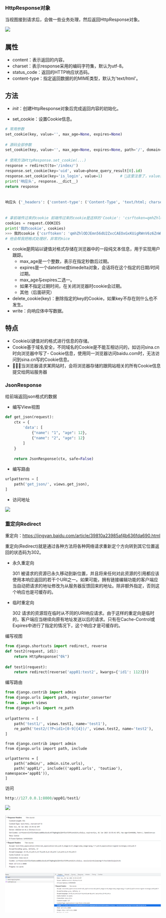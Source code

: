 ### HttpResponse对象

当视图接到请求后，会做一些业务处理，然后返回HttpResponse对象。

![](http://tp.jikedaohang.com/20191204191913_Oq1koI_Screenshot.jpeg)

## 属性
- content：表示返回的内容。
- charset：表示response采用的编码字符集，默认为utf-8。
- status_code：返回的HTTP响应状态码。
- content-type：指定返回数据的的MIME类型，默认为'text/html'。

## 方法
- _init_：创建HttpResponse对象后完成返回内容的初始化。

- set_cookie：设置Cookie信息。
```python
# 常用参数
set_cookie(key, value='', max_age=None, expires=None)

# 源码全部参数
set_cookie(key, value='', max_age=None, expires=None, path='/', domain=None, secure=False, httponly=False, samesite=None)

# 使用方法HttpResponse.set_cookie(...)
response = redirect(to='/index/')
response.set_cookie(key='uid', value=phone_query_result[0].id)
response.set_cookie(key='is_login', value=1)		# 🔺这里注意了，value我们一般使用字符串，因为前端请求头里面会变成字符串，最好保持一致，不然容易造成w
print('响应头', response.__dict__)
return response


响应头 {'_headers': {'content-type': ('Content-Type', 'text/html; charset=utf-8'), 'location': ('Location', '/index/')}, '_closable_objects': [], '_handler_class': None, 'cookies': <SimpleCookie: is_login='1' uid='2'>, 'closed': False, '_reason_phrase': None, '_charset': None, '_container': [b'']}


# 拿前端传过来的cookie 前端传过来的cookie是这样的'Cookie': 'csrftoken=qmhZhlODJEmn56dU2ZxcCAEOxGxKUigRWnV6z6ZnWsz0lQs9QvEkrWzeLuzjTK4O;uid=2; is_login=1'
cookies = request.COOKIES
print('我的cookie', cookies)
>>> 我的cookie {'csrftoken': 'qmhZhlODJEmn56dU2ZxcCAEOxGxKUigRWnV6z6ZnWsz0lQs9QvEkrWzeLuzjTK4O', 'uid': '2', 'is_login': '1'}
# 他会帮我把格式处理好，非常的nice
```




- cookie是网站以键值对格式存储在浏览器中的一段纯文本信息，用于实现用户跟踪。
    - max_age是一个整数，表示在指定秒数后过期。
    - expires是一个datetime或timedelta对象，会话将在这个指定的日期/时间过期。
    - max_age与expires二选一。
    - 如果不指定过期时间，在关闭浏览器时cookie会过期。
    - 其他（后面研究）
- delete_cookie(key)：删除指定的key的Cookie，如果key不存在则什么也不发生。
- write：向响应体中写数据。

## 特点

- Cookie以键值对的格式进行信息的存储。
- Cookie基于域名安全，不同域名的Cookie是不能互相访问的，如访问sina.cn时向浏览器中写了- Cookie信息，使用同一浏览器访问baidu.com时，无法访问到sina.cn写的Cookie信息。
- 🔺🔺🔺当浏览器请求某网站时，会将浏览器存储的跟网站相关的所有Cookie信息提交给网站服务器

### JsonResponse
给前端返回json格式的数据

- 编写View视图

```python
def get_json(request):
    ctx = {
        'data': [
            {"name": "1", "age": 12},
            {"name": "2", "age": 12}
        ]
    }

    return JsonResponse(ctx, safe=False)
```
- 编写路由

```python
urlpatterns = [
    path('get_json/', views.get_json),
]
```
- 访问地址

![](http://tp.jikedaohang.com/20191204193848_kuKYtU_Screenshot.jpeg)



### 重定向Redirect

重定向：https://jingyan.baidu.com/article/39810a23985af4b636fda690.html

重定向(Redirect)就是通过各种方法将各种网络请求重新定个方向转到其它位置返回的状态码为302。

- 永久重定向

  301 被请求的资源已永久移动到新位置，并且将来任何对此资源的引用都应该使用本响应返回的若干个URI之一。如果可能，拥有链接编辑功能的客户端应当自动把请求的地址修改为从服务器反馈回来的地址。除非额外指定，否则这个响应也是可缓存的。

- 临时重定向

  302 请求的资源现在临时从不同的URI响应请求。由于这样的重定向是临时的，客户端应当继续向原有地址发送以后的请求。只有在Cache-Control或Expires中进行了指定的情况下，这个响应才是可缓存的。

  

编写视图

```python
from django.shortcuts import redirect, reverse
def test2(request, id1):
    return HttpResponse("0k")

def test1(request):
    return redirect(reverse('app01:test2', kwargs={'id1': 1123}))
```
编写路由

```python
from django.contrib import admin
from django.urls import path, register_converter
from . import views
from django.urls import re_path

urlpatterns = [
    path('test1/', views.test1, name='test1'),
    re_path('test2/(?P<id1>[0-9]{4})/', views.test2, name='test2'),
]

```
```
from django.contrib import admin
from django.urls import path, include

urlpatterns = [
    path('admin/', admin.site.urls),
    path('app01/', include(('app01.urls', 'toutiao'), namespace='app01')),
]

```

访问

```python
http://127.0.0.1:8000/app01/test1/
```




![](http://tp.jikedaohang.com/20191205135240_bzMEHH_Screenshot.jpeg)













![image-20220102235607044](image-20220102235607044.png)

![image-20220102235630705](image-20220102235630705.png)
